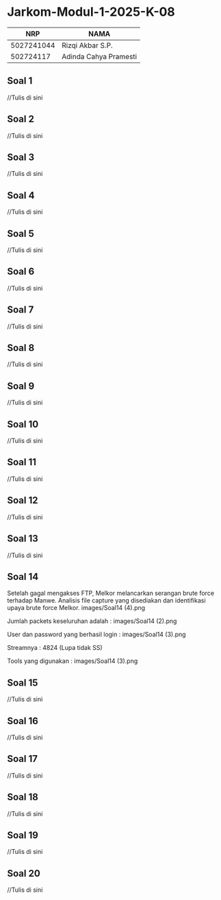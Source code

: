 # Jarkom-Modul-1-2025-K-08

|     NRP    |         NAMA          | 
|------------|-----------------------|
| 5027241044 | Rizqi Akbar S.P.      | 
| 502724117 | Adinda Cahya Pramesti | 

## Soal 1

//Tulis di sini

## Soal 2

//Tulis di sini

## Soal 3

//Tulis di sini

## Soal 4

//Tulis di sini

## Soal 5

//Tulis di sini

## Soal 6

//Tulis di sini

## Soal 7

//Tulis di sini

## Soal 8

//Tulis di sini

## Soal 9

//Tulis di sini

## Soal 10

//Tulis di sini

## Soal 11

//Tulis di sini

## Soal 12

//Tulis di sini

## Soal 13

//Tulis di sini

## Soal 14

Setelah gagal mengakses FTP, Melkor melancarkan serangan brute force terhadap  Manwe. Analisis file capture yang disediakan dan identifikasi upaya brute force Melkor.
images/Soal14 (4).png

Jumlah packets keseluruhan adalah :
images/Soal14 (2).png

User dan password yang berhasil login :
images/Soal14 (3).png

Streamnya : 4824 (Lupa tidak SS)

Tools yang digunakan :
images/Soal14 (3).png

## Soal 15

//Tulis di sini

## Soal 16

//Tulis di sini

## Soal 17

//Tulis di sini

## Soal 18

//Tulis di sini

## Soal 19

//Tulis di sini

## Soal 20

//Tulis di sini
